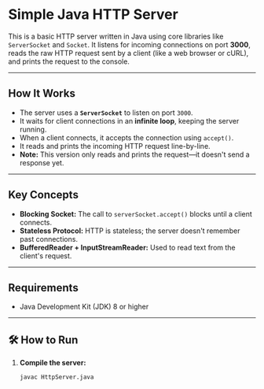 # Simple Java HTTP Server

This is a basic HTTP server written in Java using core libraries like `ServerSocket` and `Socket`. It listens for incoming connections on port **3000**, reads the raw HTTP request sent by a client (like a web browser or cURL), and prints the request to the console.

---

## How It Works

- The server uses a **`ServerSocket`** to listen on port `3000`.
- It waits for client connections in an **infinite loop**, keeping the server running.
- When a client connects, it accepts the connection using `accept()`.
- It reads and prints the incoming HTTP request line-by-line.
- **Note:** This version only reads and prints the request—it doesn't send a response yet.

---

## Key Concepts

- **Blocking Socket:** The call to `serverSocket.accept()` blocks until a client connects.
- **Stateless Protocol:** HTTP is stateless; the server doesn't remember past connections.
- **BufferedReader + InputStreamReader:** Used to read text from the client's request.

---

## Requirements

- Java Development Kit (JDK) 8 or higher

---

## 🛠️ How to Run

1. **Compile the server:**

   ```bash
   javac HttpServer.java

